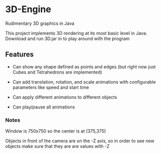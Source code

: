 # 3D-Engine
Rudimentary 3D graphics in Java

This project implements 3D rendering at its most basic level in Java.  Download and run 3D.jar in to play around with the program

## Features

* Can show any shape defined as points and edges (but right now just Cubes and Tetrahedrons are implemented)

* Can add translation, rotation, and scale animations with configurable parameters like speed and start time

* Can apply different animations to different objects 

* Can play/pause all animations

### Notes

Window is 750x750 so the center is at (375,375)

Objects in front of the camera are on the -Z axis, so in order to see new objects make sure that they are are values with -Z

